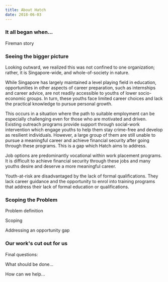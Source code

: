 ```yaml
---
title: About Hatch
date: 2018-06-03
---
```


### It all began when...

Fireman story

### Seeing the bigger picture

Looking outward, we realized this was not confined to one organization; rather, it is Singapore-wide, and whole-of-society in nature.

While Singapore has largely maintained a level playing field in education, opportunities in other aspects of career preparation, such as internships and career advice, are not readily accessible to youths of lower socio-economic groups. In turn, these youths face limited career choices and lack the practical knowledge to pursue personal growth.

This occurs in a situation where the path to suitable employment can be especially challenging even for those who are motivated and driven. Existing outreach programs provide support through social-work intervention which engage youths to help them stay crime-free and develop as resilient individuals. However, a large group of them are still unable to pursue a meaningful career and achieve financial security after going through these programs. This is a gap which Hatch aims to address.

Job options are predominantly vocational within work placement programs. It is difficult to achieve financial security through these jobs and many youths desire and deserve a more meaningful career. 

Youth-at-risk are disadvantaged by the lack of formal qualifications. They lack career guidance and the opportunity to enrol into training programs that address their lack of formal education or qualifications. 


### Scoping the Problem 

Problem definition

Scoping

Addressing an opportunity gap 


### Our work's cut out for us

Final questions:

What should be done...

How can we help...


